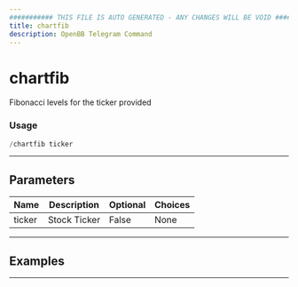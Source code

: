 ```yaml
---
########### THIS FILE IS AUTO GENERATED - ANY CHANGES WILL BE VOID ###########
title: chartfib
description: OpenBB Telegram Command
---
```


# chartfib

Fibonacci levels for the ticker provided

### Usage

```python wordwrap
/chartfib ticker
```

---

## Parameters

| Name | Description | Optional | Choices |
| ---- | ----------- | -------- | ------- |
| ticker | Stock Ticker | False | None |


---

## Examples


---
